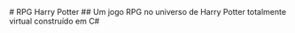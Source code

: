 <div>
# RPG Harry Potter
## Um jogo RPG no universo de Harry Potter totalmente virtual construído em C#
</div>